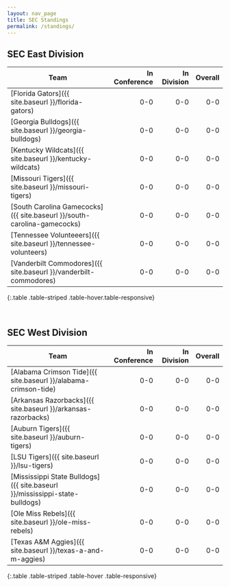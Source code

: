 ```yaml
---
layout: nav_page
title: SEC Standings
permalink: /standings/
---
```


## SEC East Division

| Team | In Conference | In Division | Overall |
|---|---:|---:|---:|
|[Florida Gators]({{ site.baseurl }}/florida-gators)                       |0-0|0-0|0-0|
|[Georgia Bulldogs]({{ site.baseurl }}/georgia-bulldogs)                   |0-0|0-0|0-0|
|[Kentucky Wildcats]({{ site.baseurl }}/kentucky-wildcats)                 |0-0|0-0|0-0|
|[Missouri Tigers]({{ site.baseurl }}/missouri-tigers)                     |0-0|0-0|0-0|
|[South Carolina Gamecocks]({{ site.baseurl }}/south-carolina-gamecocks)   |0-0|0-0|0-0|
|[Tennessee Volunteeers]({{ site.baseurl }}/tennessee-volunteers)          |0-0|0-0|0-0|
|[Vanderbilt Commodores]({{ site.baseurl }}/vanderbilt-commodores)         |0-0|0-0|0-0|
{:.table .table-striped .table-hover.table-responsive}

<br />

## SEC West Division

| Team | In Conference | In Division | Overall |
|---|---:|---:|---:|
|[Alabama Crimson Tide]({{ site.baseurl }}/alabama-crimson-tide)            |0-0|0-0|0-0|
|[Arkansas Razorbacks]({{ site.baseurl }}/arkansas-razorbacks)              |0-0|0-0|0-0|
|[Auburn Tigers]({{ site.baseurl }}/auburn-tigers)                          |0-0|0-0|0-0|
|[LSU Tigers]({{ site.baseurl }}/lsu-tigers)                                |0-0|0-0|0-0|
|[Mississippi State Bulldogs]({{ site.baseurl }}/mississippi-state-bulldogs)|0-0|0-0|0-0|
|[Ole Miss Rebels]({{ site.baseurl }}/ole-miss-rebels)                      |0-0|0-0|0-0|
|[Texas A&M Aggies]({{ site.baseurl }}/texas-a-and-m-aggies)                |0-0|0-0|0-0|
{:.table .table-striped .table-hover .table-responsive}
